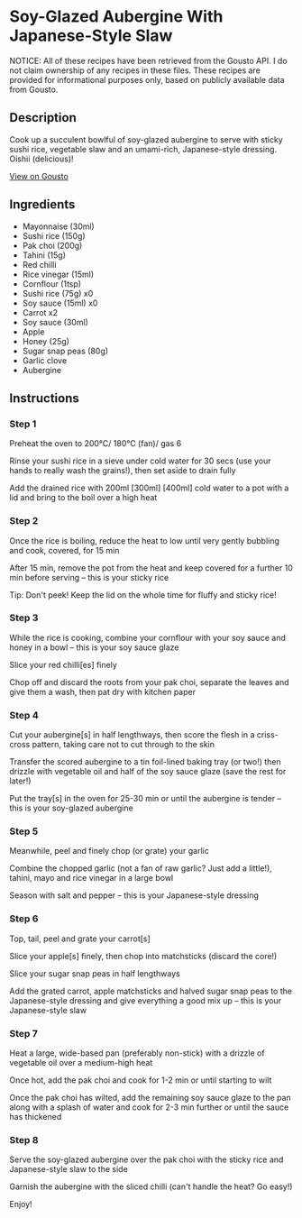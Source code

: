 # Soy-Glazed Aubergine With Japanese-Style Slaw

NOTICE: All of these recipes have been retrieved from the Gousto API. I do not claim ownership of any recipes in these files. These recipes are provided for informational purposes only, based on publicly available data from Gousto.

## Description

Cook up a succulent bowlful of soy-glazed aubergine to serve with sticky sushi rice, vegetable slaw and an umami-rich, Japanese-style dressing. Oishii (delicious)! 

[View on Gousto](https://www.gousto.co.uk/recipes/cookbook/soy-glazed-aubergine-with-japanese-slaw)

## Ingredients

- Mayonnaise (30ml)
- Sushi rice (150g)
- Pak choi (200g)
- Tahini (15g)
- Red chilli
- Rice vinegar (15ml)
- Cornflour (1tsp)
- Sushi rice (75g) x0
- Soy sauce (15ml) x0
- Carrot x2
- Soy sauce (30ml)
- Apple
- Honey (25g)
- Sugar snap peas (80g)
- Garlic clove
- Aubergine

## Instructions


### Step 1

Preheat the oven to 200°C/ 180°C (fan)/ gas 6

Rinse your sushi rice in a sieve under cold water for 30 secs (use your hands to really wash the grains!), then set aside to drain fully

Add the drained rice with 200ml <span class="text-purple">[300ml]</span><span class="text-danger"> [400ml]</span> cold water to a pot with a lid and bring to the boil over a high heat


### Step 2

Once the rice is boiling, reduce the heat to low until very gently bubbling and cook, covered, for 15 min

After 15 min, remove the pot from the heat and keep covered for a further 10 min before serving – this is your sticky rice

Tip: Don't peek! Keep the lid on the whole time for fluffy and sticky rice!


### Step 3

While the rice is cooking, combine your cornflour with your soy sauce and honey in a bowl – this is your soy sauce glaze

Slice your red chilli[es] finely

Chop off and discard the roots from your pak choi, separate the leaves and give them a wash, then pat dry with kitchen paper


### Step 4

Cut your aubergine[s] in half lengthways, then score the flesh in a criss-cross pattern, taking care not to cut through to the skin

Transfer the scored aubergine to a tin foil-lined baking tray (or two!) then drizzle with vegetable oil and half of the soy sauce glaze (save the rest for later!)

Put the tray[s] in the oven for 25-30 min or until the aubergine is tender – this is your soy-glazed aubergine


### Step 5

Meanwhile, peel and finely chop (or grate) your garlic

Combine the chopped garlic (not a fan of raw garlic? Just add a little!), tahini, mayo and rice vinegar in a large bowl

Season with salt and pepper – this is your Japanese-style dressing


### Step 6

Top, tail, peel and grate your carrot[s]

Slice your apple[s] finely, then chop into matchsticks (discard the core!)

Slice your sugar snap peas in half lengthways

Add the grated carrot, apple matchsticks and halved sugar snap peas to the Japanese-style dressing and give everything a good mix up – this is your Japanese-style slaw


### Step 7

Heat a large, wide-based pan (preferably non-stick) with a drizzle of vegetable oil over a medium-high heat

Once hot, add the pak choi and cook for 1-2 min or until starting to wilt

Once the pak choi has wilted, add the remaining soy sauce glaze to the pan along with a splash of water and cook for 2-3 min further or until the sauce has thickened

### Step 8

Serve the soy-glazed aubergine over the pak choi with the sticky rice and Japanese-style slaw to the side

Garnish the aubergine with the sliced chilli (can't handle the heat? Go easy!)

Enjoy!

